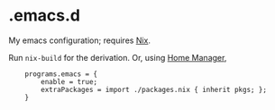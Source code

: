 # .emacs.d

My emacs configuration; requires [Nix](https://nixos.org/nix/ "Nix").

Run `nix-build` for the derivation. Or, using [Home
Manager](https://github.com/rycee/home-manager/ "Home Manager"),

```
    programs.emacs = {
        enable = true;
        extraPackages = import ./packages.nix { inherit pkgs; };
    }
```
